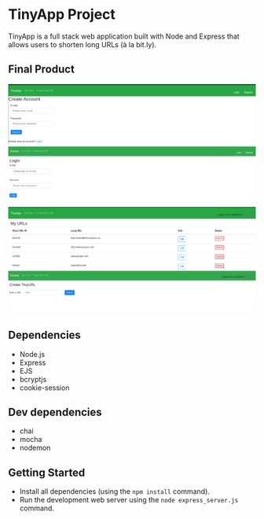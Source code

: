 # TinyApp Project

TinyApp is a full stack web application built with Node and Express that allows users to shorten long URLs (à la bit.ly).

## Final Product

!["Screenshot of User Registration/Create Account page"](https://github.com/prathap222/tinyapp/blob/master/docs/user-registration.png)
!["Screenshot of Login page"](https://github.com/prathap222/tinyapp/blob/master/docs/user-login.png)
!["Screenshot of URLs page"](https://github.com/prathap222/tinyapp/blob/master/docs/urls-page.png)
!["Screenshot of Create URL page"](https://github.com/prathap222/tinyapp/blob/master/docs/create-new-url.png)

## Dependencies

- Node.js
- Express
- EJS
- bcryptjs
- cookie-session

## Dev dependencies
- chai
- mocha
- nodemon


## Getting Started

- Install all dependencies (using the `npm install` command).
- Run the development web server using the `node express_server.js` command.